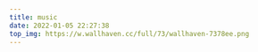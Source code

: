 ```yaml
---
title: music
date: 2022-01-05 22:27:38
top_img: https://w.wallhaven.cc/full/73/wallhaven-7378ee.png
---
```

